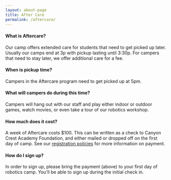 ```yaml
---
layout: about-page
title: After Care
permalink: /aftercare/
---
```


#### What is Aftercare?

Our camp offers extended care for students that need to get picked up later. Usually our camps 
end at 3p with pickup lasting until 3:30p. For campers that need to stay later, we offer additional
care for a fee. 

#### When is pickup time?

Campers in the Aftercare program need to get picked up at 5pm. 

#### What will campers do during this time?

Campers will hang out with our staff and play either indoor or outdoor games, watch movies, or
even take a tour of our robotics workshop. 

#### How much does it cost?

A week of Aftercare costs $100. This can be written as a check to Canyon Crest Academy 
Foundation, and either mailed or dropped off on the first day of camp. See our 
[registration policies](/camp/about/registration) for more information on payment.

#### How do I sign up?

In order to sign up, please bring the payment (above) to your first day of robotics camp. You'll
be able to sign up during the initial check in.
